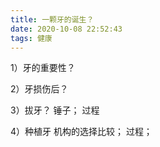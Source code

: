```yaml
---
title: 一颗牙的诞生？
date: 2020-10-08 22:52:43
tags: 健康
---
```



1）牙的重要性？

2）牙损伤后？

3）拔牙？ 
锤子；
过程

4）种植牙
机构的选择比较；
过程；